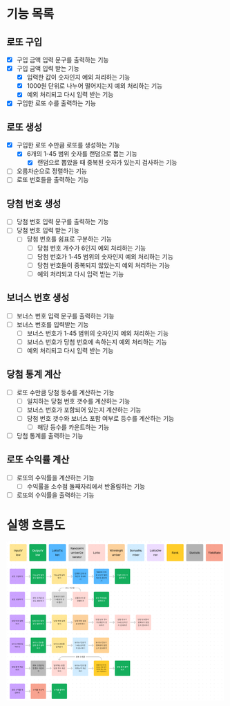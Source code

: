 # 기능 목록

## 로또 구입
- [x] 구입 금액 입력 문구를 출력하는 기능
- [x] 구입 금액 입력 받는 기능
  - [x] 입력한 값이 숫자인지 예외 처리하는 기능
  - [x] 1000원 단위로 나누어 떨어지는지 예외 처리하는 기능
  - [x] 예외 처리되고 다시 입력 받는 기능
- [x] 구입한 로또 수를 출력하는 기능

## 로또 생성
- [x] 구입한 로또 수만큼 로또를 생성하는 기능
  - [x] 6개의 1-45 범위 숫자를 랜덤으로 뽑는 기능
    - [x] 랜덤으로 뽑았을 때 중복된 숫자가 있는지 검사하는 기능
- [ ] 오름차순으로 정렬하는 기능
- [ ] 로또 번호들을 출력하는 기능

## 당첨 번호 생성
- [ ] 당첨 번호 입력 문구를 출력하는 기능
- [ ] 당첨 번호 입력 받는 기능
  - [ ] 당첨 번호를 쉼표로 구분하는 기능
    - [ ] 당첨 번호 개수가 6인지 예외 처리하는 기능
    - [ ] 당첨 번호가 1-45 범위의 숫자인지 예외 처리하는 기능
    - [ ] 당첨 번호들이 중복되지 않았는지 예외 처리하는 기능
    - [ ] 예외 처리되고 다시 입력 받는 기능

## 보너스 번호 생성
- [ ] 보너스 번호 입력 문구를 출력하는 기능
- [ ] 보너스 번호를 입력받는 기능
  - [ ] 보너스 번호가 1-45 범위의 숫자인지 예외 처리하는 기능
  - [ ] 보너스 번호가 당첨 번호에 속하는지 예외 처리하는 기능
  - [ ] 예외 처리되고 다시 입력 받는 기능

## 당첨 통계 계산
- [ ] 로또 수만큼 당첨 등수를 계산하는 기능 
  - [ ] 일치하는 당첨 번호 갯수를 계산하는 기능
  - [ ] 보너스 번호가 포함되어 있는지 계산하는 기능
  - [ ] 당첨 번호 갯수와 보너스 포함 여부로 등수를 계산하는 기능
    - [ ] 해당 등수를 카운트하는 기능
- [ ] 당첨 통계를 출력하는 기능

## 로또 수익률 계산
- [ ] 로또의 수익률을 계산하는 기능
  - [ ] 수익률을 소수점 둘째자리에서 반올림하는 기능
- [ ] 로또의 수익률을 출력하는 기능

# 실행 흐름도
![img.png](img.png)